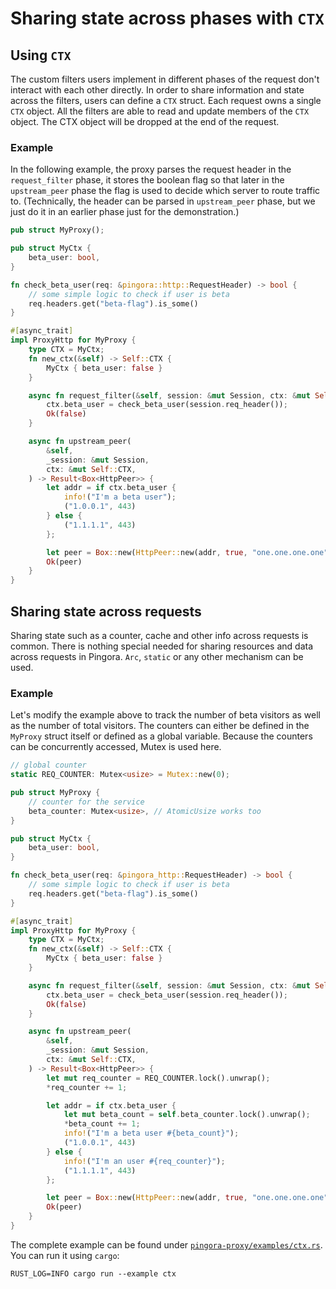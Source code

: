 # Sharing state across phases with `CTX`

## Using `CTX`
The custom filters users implement in different phases of the request don't interact with each other directly. In order to share information and state across the filters, users can define a `CTX` struct. Each request owns a single `CTX` object. All the filters are able to read and update members of the `CTX` object. The CTX object will be dropped at the end of the request.

### Example

In the following example, the proxy parses the request header in the `request_filter` phase, it stores the boolean flag so that later in the `upstream_peer` phase the flag is used to decide which server to route traffic to. (Technically, the header can be parsed in `upstream_peer` phase, but we just do it in an earlier phase just for the demonstration.)

```Rust
pub struct MyProxy();

pub struct MyCtx {
    beta_user: bool,
}

fn check_beta_user(req: &pingora::http::RequestHeader) -> bool {
    // some simple logic to check if user is beta
    req.headers.get("beta-flag").is_some()
}

#[async_trait]
impl ProxyHttp for MyProxy {
    type CTX = MyCtx;
    fn new_ctx(&self) -> Self::CTX {
        MyCtx { beta_user: false }
    }

    async fn request_filter(&self, session: &mut Session, ctx: &mut Self::CTX) -> Result<bool> {
        ctx.beta_user = check_beta_user(session.req_header());
        Ok(false)
    }

    async fn upstream_peer(
        &self,
        _session: &mut Session,
        ctx: &mut Self::CTX,
    ) -> Result<Box<HttpPeer>> {
        let addr = if ctx.beta_user {
            info!("I'm a beta user");
            ("1.0.0.1", 443)
        } else {
            ("1.1.1.1", 443)
        };

        let peer = Box::new(HttpPeer::new(addr, true, "one.one.one.one".to_string()));
        Ok(peer)
    }
}
```

## Sharing state across requests
Sharing state such as a counter, cache and other info across requests is common. There is nothing special needed for sharing resources and data across requests in Pingora. `Arc`, `static` or any other mechanism can be used.


### Example
Let's modify the example above to track the number of beta visitors as well as the number of total visitors. The counters can either be defined in the `MyProxy` struct itself or defined as a global variable. Because the counters can be concurrently accessed, Mutex is used here.

```Rust
// global counter
static REQ_COUNTER: Mutex<usize> = Mutex::new(0);

pub struct MyProxy {
    // counter for the service
    beta_counter: Mutex<usize>, // AtomicUsize works too
}

pub struct MyCtx {
    beta_user: bool,
}

fn check_beta_user(req: &pingora_http::RequestHeader) -> bool {
    // some simple logic to check if user is beta
    req.headers.get("beta-flag").is_some()
}

#[async_trait]
impl ProxyHttp for MyProxy {
    type CTX = MyCtx;
    fn new_ctx(&self) -> Self::CTX {
        MyCtx { beta_user: false }
    }

    async fn request_filter(&self, session: &mut Session, ctx: &mut Self::CTX) -> Result<bool> {
        ctx.beta_user = check_beta_user(session.req_header());
        Ok(false)
    }

    async fn upstream_peer(
        &self,
        _session: &mut Session,
        ctx: &mut Self::CTX,
    ) -> Result<Box<HttpPeer>> {
        let mut req_counter = REQ_COUNTER.lock().unwrap();
        *req_counter += 1;

        let addr = if ctx.beta_user {
            let mut beta_count = self.beta_counter.lock().unwrap();
            *beta_count += 1;
            info!("I'm a beta user #{beta_count}");
            ("1.0.0.1", 443)
        } else {
            info!("I'm an user #{req_counter}");
            ("1.1.1.1", 443)
        };

        let peer = Box::new(HttpPeer::new(addr, true, "one.one.one.one".to_string()));
        Ok(peer)
    }
}
```

The complete example can be found under [`pingora-proxy/examples/ctx.rs`](../../pingora-proxy/examples/ctx.rs). You can run it using `cargo`:
```
RUST_LOG=INFO cargo run --example ctx
```
